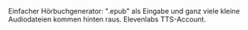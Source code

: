 Einfacher Hörbuchgenerator: ".epub" als Eingabe und ganz viele kleine Audiodateien kommen hinten raus. Elevenlabs TTS-Account.
